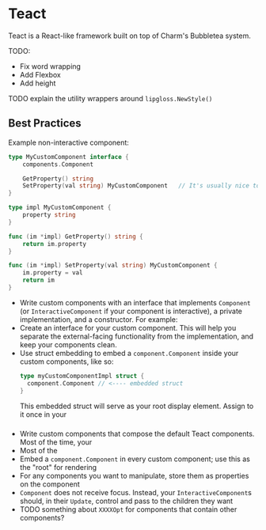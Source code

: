 Teact
=====
Teact is a React-like framework built on top of Charm's Bubbletea system.

TODO:
- Fix word wrapping
- Add Flexbox
- Add height

TODO explain the utility wrappers around `lipgloss.NewStyle()`

Best Practices
--------------
Example non-interactive component:
```go
type MyCustomComponent interface {
    components.Component

    GetProperty() string
    SetProperty(val string) MyCustomComponent   // It's usually nice to make these fluent, but not required
}

type impl MyCustomComponent {
    property string
}

func (im *impl) GetProperty() string {
    return im.property
}

func (im *impl) SetProperty(val string) MyCustomComponent {
    im.property = val
    return im
}
```

- Write custom components with an interface that implements `Component` (or `InteractiveComponent` if your component is interactive), a private implementation, and a constructor. For example:
- Create an interface for your custom component. This will help you separate the external-facing functionality from the implementation, and keep your components clean.
- Use struct embedding to embed a `component.Component` inside your custom components, like so:
  ```go
  type myCustomComponentImpl struct {
    component.Component // <---- embedded struct
  }
  ```
  This embedded struct will serve as your root display element. Assign to it once in your
### 

- Write custom components that compose the default Teact components. Most of the time, your 
- Most of the 
- Embed a `component.Component` in every custom component; use this as the "root" for rendering
- For any components you want to manipulate, store them as properties on the component
- `Component` does not receive focus. Instead, your `InteractiveComponent`s should, in their `Update`, control and pass to the children they want
- TODO something about `XXXXOpt` for components that contain other components?
